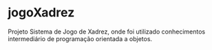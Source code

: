 # jogoXadrez
Projeto Sistema de Jogo de Xadrez, onde foi utilizado conhecimentos intermediário de programação orientada a objetos.
